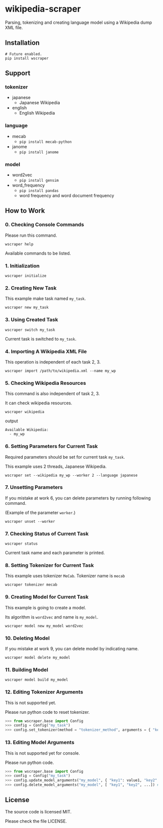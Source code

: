 # wikipedia-scraper

Parsing, tokenizing and creating language model using a Wikipedia dump XML file.

## Installation

```shell
# Future enabled.
pip install wscraper
```

## Support

### tokenizer

- japanese
  - Japanese Wikipedia
- english
  - English Wikipedia

### language

- mecab
  - `pip install mecab-python`
- janome
  - `pip install janome`

### model

- word2vec
  - `pip install gensim`
- word_frequency
  - `pip install pandas`
  - word frequency and word document frequency

## How to Work

### 0. Checking Console Commands

Please run this command.

```shell
wscraper help
```

Available commands to be listed.

### 1. Initialization

```shell
wscraper initialize
```

### 2. Creating New Task

This example make task named `my_task`.

```shell
wscraper new my_task
```

### 3. Using Created Task

```shell
wscraper switch my_task
```

Current task is switched to `my_task`.

### 4. Importing A Wikipedia XML File

This operation is independent of each task 2, 3.

```shell
wscraper import /path/to/wikipedia.xml --name my_wp
```

### 5. Checking Wikipedia Resources

This command is also independent of task 2, 3.

It can check wikipedia resources.

```shell
wscraper wikipedia
```

output
```text
Available Wikipedia:
  - my_wp
```

### 6. Setting Parameters for Current Task

Required parameters should be set for current task `my_task`.

This example uses 2 threads, Japanese Wikipedia.

```
wscraper set --wikipedia my_wp --worker 2 --language japanese
```

### 7. Unsetting Parameters

If you mistake at work 6, you can delete parameters by running following command.

(Example of the parameter `worker`.)

```
wscraper unset --worker
```

### 7. Checking Status of Current Task

```
wscraper status
```

Current task name and each parameter is printed.

### 8. Setting Tokenizer for Current Task

This example uses tokenizer `MeCab`. Tokenizer name is `mecab`

```
wscraper tokenizer mecab
```

### 9. Creating Model for Current Task

This example is going to create a model.

Its algorithm is `word2vec` and name is `my_model`.

```
wscraper model new my_model word2vec
```

### 10. Deleting Model

If you mistake at work 9, you can delete model by indicating name.

```
wscraper model delete my_model
```

### 11. Building Model

```
wscraper model build my_model
```

### 12. Editing Tokenizer Arguments

This is not supported yet.

Please run python code to reset tokenizer.

```python
>>> from wscraper.base import Config
>>> config = Config("my_task")
>>> config.set_tokenizer(method = "tokenizer_method", arguments = { "key1": value1, "key2": value2, ... })
```

### 13. Editing Model Arguments

This is not supported yet for console.

Please run python code.

```python
>>> from wscraper.base import Config
>>> config = Config("my_task")
>>> config.update_model_arguments("my_model", { "key1": value1, "key2": value2, ... })
>>> config.delete_model_arguments("my_model", [ "key1", "key2", ...]) # if you want to delete parameters
```

## License

The source code is licensed MIT.

Please check the file LICENSE.
